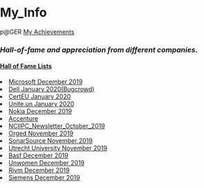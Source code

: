 # My_Info
p@GER
<a href="https://pager5cx415cx415cx69.github.io/My_Info/achievement/">My Achievements</a>
<p><h3><b><i>Hall-of-fame and appreciation from different companies.</i></b></h3></p>
<p><h4><u>Hall of Fame Lists</u></h4></p>
<p>
	<li> <a href="https://portal.msrc.microsoft.com/en-us/security-guidance/researcher-acknowledgments-online-services?rtc=1">Microsoft December 2019</a></li>
	<li> <a href="">Dell January 2020(Bugcrowd)</a></li>
	<li> <a href="https://cert.europa.eu/cert/newsletter/en/latest_HallOfFame_.html">CertEU January 2020</a></li>
	<li> <a href="https://unite.un.org/content/hall-fame">Unite.un January 2020</a></li>
	<li> <a href="https://www.nokia.com/responsible-disclosure/">Nokia December 2019</a></li>
	<li> <a href="https://www.linkedin.com/posts/avishek-nayal-093476189_bugbounty-pentesting-ethicalhacking-activity-6620910805972025344-C0pO">Accenture</a></li>
	<li> <a href="https://www.nciipc.gov.in/documents/NCIIPC_Newsletter_Oct19.pdf">NCIIPC_Newsletter_October_2019</a></li>
	<li> <a href="https://orged.de/bug-bountry/hall-of-fame">Orged November 2019</a></li>
	<li> <a href="https://community.sonarsource.com/t/responsible-vulnerability-disclosure/9317">SonarSource November 2019</a></li>
	<li> <a href="https://www.uu.nl/en/node/1599/hall-of-fame-responsible-disclosure">Utrecht University November 2019</a></li>
	<li> <a href="https://www.basf.com/global/en/legal/responsible-disclosure-statement.html">Basf December 2019</a></li>
	<li> <a href="https://www.unwomen.org/en/about-the-website/information-security/reporting-a-cyber-security-issue#Hall-of-fame">Unwomen December 2019</a></li>
	<li> <a href="https://www.linkedin.com/posts/avishek-nayal-093476189_appreciation-rivm-activity-6610186440536092672-2q1h/">Rivm December 2019</a></li>
	<li> <a href="https://new.siemens.com/global/en/products/services/cert/hall-of-thanks.html">Siemens December 2019</a></li>
</p>				


<html lang="en" dir="ltr">
  <head>
    <meta charset="utf-8">
    <title></title>
    <link rel="stylesheet" href="https://use.fontawesome.com/releases/v5.4.1/css/all.css">
	  <style>
	  	body{
  padding: 0;
  margin: 0;
}
.middle{
  position: absolute;
  top: 50%;
  transform: translateY(-50%);
  width: 100%;
  text-align: center;
}
.btn{
  display: inline-block;
  width: 90px;
  height: 90px;
  background: #f1f1f1;
  margin: 10px;
  border-radius: 30%;
  box-shadow: 0 5px 15px -5px #00000070;
  color: #3498db;
  overflow: hidden;
  position: relative;
}
.btn i{
  line-height: 90px;
  font-size: 26px;
  transition: 0.2s linear;
}
.btn:hover i{
  transform: scale(1.3);
  color: #f1f1f1;
}
.btn::before{
  content: "";
  position: absolute;
  width: 120%;
  height: 120%;
  background: #3498db;
  transform: rotate(45deg);
  left: -110%;
  top: 290%;
}
.btn:hover::before{
  animation: aaa 0.7s 1;
  top: -10%;
  left: -10%;
}
@keyframes aaa {
  0%{
    left: -110%;
    top: 90%;
  }50%{
    left: 10%;
    top: -30%;
  }100%{
    top: -10%;
    left: -10%;
  }
}

	  </style>
  </head>
  <body>
    <div class="middle">
      <a class="btn" href="#">
        <i class="fab fa-facebook-f"></i>
      </a>
      <a class="btn" href="#">
        <i class="fab fa-twitter"></i>
      </a>
      <a class="btn" href="#">
        <i class="fab fa-google"></i>
      </a>
      <a class="btn" href="#">
        <i class="fab fa-instagram"></i>
      </a>
     
    </div>
  </body>
</html>
